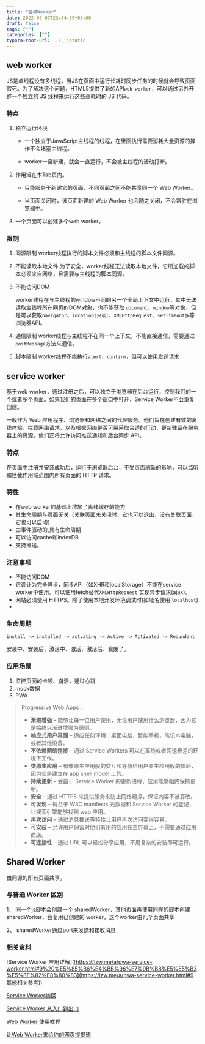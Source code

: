 ```yaml
---
title: "各种Worker"
date: 2022-08-07T23:44:59+08:00
draft: false
tags: [""]
categories: [""]
typora-root-url: ..\..\static
---
```


## web worker

JS是单线程没有多线程，当JS在页面中运行长耗时同步任务的时候就会导致页面假死。为了解决这个问题，HTML5提供了新的API`web worker`，可以通过另外开辟一个独立的 JS 线程来运行这些高耗时的 JS 代码。

### 特点

1. 独立运行环境

   - 一个独立于JavaScript主线程的线程，在里面执行需要消耗大量资源的操作不会堵塞主线程。

   - worker一旦新建，就会一直运行，不会被主线程的活动打断。

2. 作用域在本Tab页内。

   - 只能服务于新建它的页面，不同页面之间不能共享同一个 Web Worker。

   - 当页面关闭时，该页面新建的 Web Worker 也会随之关闭，不会常驻在浏览器中。

3. 一个页面可以创建多个web worker。

### 限制

1. 同源限制
   worker线程执行的脚本文件必须和主线程的脚本文件同源。

2. 不能读取本地文件
   为了安全，worker线程无法读取本地文件，它所加载的脚本必须来自网络，且需要与主线程的脚本同源。

3. 不能访问DOM

   worker线程在与主线程的window不同的另一个全局上下文中运行，其中无法读取主线程所在网页的DOM对象，也不能获取 `document`、`window`等对象，但是可以获取`navigator`、`location(只读)`、`XMLHttpRequest`、`setTimeout族`等浏览器API。

4. 通信限制
   worker线程与主线程不在同一个上下文，不能直接通信，需要通过`postMessage`方法来通信。

5. 脚本限制
   worker线程不能执行`alert`、`confirm`，但可以使用发送请求

## service worker

基于web worker，通过注册之后，可以独立于浏览器在后台运行，控制我们的一个或者多个页面。如果我们的页面在多个窗口中打开，Service Worker不会重复创建。

一般作为 Web 应用程序、浏览器和网络之间的代理服务。他们旨在创建有效的离线体验，拦截网络请求，以及根据网络是否可用采取合适的行动，更新驻留在服务器上的资源。他们还将允许访问推送通知和后台同步 API。

### 特点
在页面中注册并安装成功后，运行于浏览器后台，不受页面刷新的影响，可以监听和拦截作用域范围内所有页面的 HTTP 请求。


### 特性

- 在web worker的基础上增加了离线缓存的能力
- 其生命周期与页面无关（关联页面未关闭时，它也可以退出，没有关联页面，它也可以启动）
- 由事件驱动的,具有生命周期
- 可以访问cache和indexDB
- 支持推送。

### 注意事项

- 不能访问DOM
- 它设计为完全异步，同步API（如XHR和localStorage）不能在service worker中使用。可以使用fetch替代`XMLHttpRequest` 实现异步请求(ajax)。
- 网站必须使用 HTTPS。除了使用本地开发环境调试时(如域名使用 `localhost`)
- 

### 生命周期

```
install -> installed -> actvating -> Active -> Activated -> Redundant
```

安装中、安装后、激活中、激活、激活后、我废了。

### 应用场景

1. 监控页面的卡顿、崩溃，通过心跳
2. mock数据
3. PWA

>Progressive Web Apps :
>
>- **渐进增强** – 能够让每一位用户使用，无论用户使用什么浏览器，因为它是始终以渐进增强为原则。
>- **响应式用户界面** – 适应任何环境：桌面电脑，智能手机，笔记本电脑，或者其他设备。
>- **不依赖网络连接** – 通过 Service Workers 可以在离线或者网速极差的环境下工作。
>- **类原生应用** – 有像原生应用般的交互和导航给用户原生应用般的体验，因为它是建立在 app shell model 上的。
>- **持续更新** – 受益于 Service Worker 的更新进程，应用能够始终保持更新。
>- **安全** – 通过 HTTPS 来提供服务来防止网络窥探，保证内容不被篡改。
>- **可发现** – 得益于 W3C manifests 元数据和 Service Worker 的登记，让搜索引擎能够找到 web 应用。
>- **再次访问** – 通过消息推送等特性让用户再次访问变得容易。
>- **可安装** – 允许用户保留对他们有用的应用在主屏幕上，不需要通过应用商店。
>- **可连接性** – 通过 URL 可以轻松分享应用，不用复杂的安装即可运行。



## Shared Worker

由同源的所有页面共享。

### 与普通 Worker 区别

1、 同一个js脚本会创建一个 sharedWorker，其他页面再使用同样的脚本创建sharedWorker，会复用已创建的 worker，这个worker由几个页面共享

2、 sharedWorker通过port来发送和接收消息





### 相关资料

[Service Worker 应用详解]([https://lzw.me/a/pwa-service-worker.html#9%20%E5%85%B6%E4%BB%96%E7%9B%B8%E5%85%B3%E5%8F%82%E8%80%83](https://lzw.me/a/pwa-service-worker.html#9 其他相关参考))

[Service Worker初探](https://juejin.im/post/6844903972759666701)

[Service Worker 从入门到出门](https://juejin.im/post/6844903887296528398)

[Web Worker 使用教程](http://www.ruanyifeng.com/blog/2018/07/web-worker.html)

[让Web Worker来给你的网页提提速](https://juejin.cn/post/7055456291493249054)